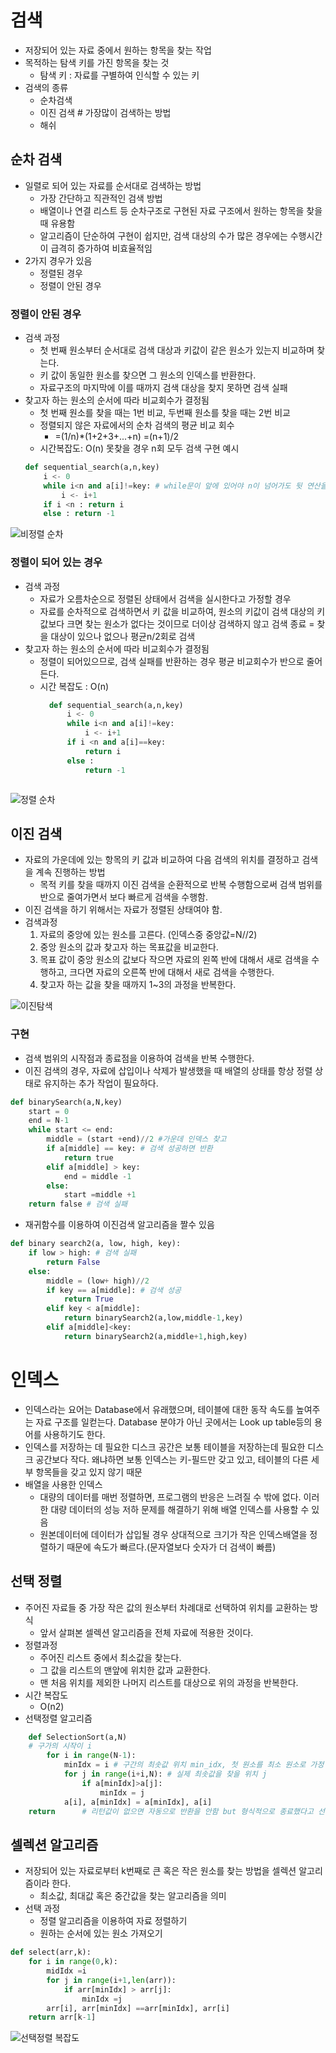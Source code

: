 # 검색
* 저장되어 있는 자료 중에서 원하는 항목을 찾는 작업
* 목적하는 탐색 키를 가진 항목을 찾는 것
    * 탐색 키 : 자료를 구별하여 인식할 수 있는 키
* 검색의 종류
    * 순차검색
    * 이진 검색 # 가장많이 검색하는 방법
    * 해쉬
## 순차 검색
* 일렬로 되어 있는 자료를 순서대로 검색하는 방법
    * 가장 간단하고 직관적인 검색 방법
    * 배열이나 연결 리스트 등 순차구조로 구현된 자료 구조에서 원하는 항목을 찾을 때 유용함
    * 알고리즘이 단순하여 구현이 쉽지만, 검색 대상의 수가 많은 경우에는 수행시간이 급격히 증가하여 비효율적임
* 2가지 경우가 있음
    * 정렬된 경우
    * 정렬이 안된 경우

### 정렬이 안된 경우 
* 검색 과정
    * 첫 번째 원소부터 순서대로 검색 대상과 키값이 같은 원소가 있는지 비교하며 찾는다.
    * 키 값이 동일한 원소를 찾으면 그 원소의 인덱스를 반환한다.
    * 자료구조의 마지막에 이를 때까지 검색 대상을 찾지 못하면 검색 실패
* 찾고자 하는 원소의 순서에 따라 비교회수가 결정됨
    * 첫 번째 원소를 찾을 때는 1번 비교, 두번째 원소를 찾을 때는 2번 비교
    * 정렬되지 않은 자료에서의 순차 검색의 평균 비교 회수
        * =(1/n)*(1+2+3+...+n) =(n+1)/2
    * 시간복잡도: O(n)
    못찾을 경우 n회 모두 검색
    구현 예시
    ```py
    def sequential_search(a,n,key)
        i <- 0
        while i<n and a[i]!=key: # while문이 앞에 있어야 n이 넘어가도 뒷 연산을 진행하지 않으므로 앞에 위치
            i <- i+1
        if i <n : return i
        else : return -1
    ```
![비정렬 순차](<이미지/비정렬 순차 검색.PNG>)
### 정렬이 되어 있는 경우
* 검색 과정
    * 자료가 오름차순으로 정렬된 상태에서 검색을 실시한다고 가정할 경우
    * 자료를 순차적으로 검색하면서 키 값을 비교하여, 원소의 키값이 검색 대상의 키값보다 크면 찾는 원소가 없다는 것이므로 더이상 검색하지 않고 검색 종료  = 찾을 대상이 있으나 없으나 평균n/2회로 검색
* 찾고자 하는 원소의 순서에 따라 비교회수가 결정됨
    * 정렬이 되어있으므로, 검색 실패를 반환하는 경우 평균 비교회수가 반으로 줄어든다.
    * 시간 복잡도 : O(n)
      ```py
        def sequential_search(a,n,key)
            i <- 0
            while i<n and a[i]!=key: 
                i <- i+1
            if i <n and a[i]==key: 
                return i
            else :
                return -1
    ```
![정렬 순차](<이미지/정렬 순차 검색.PNG>)
## 이진 검색
* 자료의 가운데에 있는 항목의 키 값과 비교하여 다음 검색의 위치를 결정하고 검색을 계속 진행하는 방법
    * 목적 키를 찾을 때까지 이진 검색을 순환적으로 반복 수행함으로써 검색 범위를 반으로 줄여가면서 보다 빠르게 검색을 수행함.
* 이진 검색을 하기 위해서는 자료가 정렬된 상태여야 함.
* 검색과정
    1. 자료의 중앙에 있는 원소를 고른다. (인덱스중 중앙값=N//2)
    2. 중앙 원소의 값과 찾고자 하는 목표값을 비교한다.
    3. 목표 값이 중앙 원소의 값보다 작으면 자료의 왼쪽 반에 대해서 새로 검색을 수행하고, 크다면 자료의 오른쪽 반에 대해서 새로 검색을 수행한다.
    4. 찾고자 하는 값을 찾을 때까지 1~3의 과정을 반복한다.

![이진탐색](%EC%9D%B4%EB%AF%B8%EC%A7%80/%EC%9D%B4%EC%A7%84%ED%83%90%EC%83%89.PNG)

### 구현
* 검색 범위의 시작점과 종료점을 이용하여 검색을 반복 수행한다.
* 이진 검색의 경우, 자료에 삽입이나 삭제가 발생했을 때 배열의 상태를 항상 정렬 상태로 유지하는 추가 작업이 필요하다.

```py
def binarySearch(a,N,key)
    start = 0
    end = N-1
    while start <= end:
        middle = (start +end)//2 #가운데 인덱스 찾고
        if a[middle] == key: # 검색 성공하면 반환
            return true
        elif a[middle] > key:
            end = middle -1
        else:
            start =middle +1
    return false # 검색 실패
```
* 재귀함수를 이용하여 이진검색 알고리즘을 짤수 있음
```py
def binary search2(a, low, high, key):
    if low > high: # 검색 실패
        return False
    else:
        middle = (low+ high)//2
        if key == a[middle]: # 검색 성공
            return True
        elif key < a[middle]:
            return binarySearch2(a,low,middle-1,key)
        elif a[middle]<key:
            return binarySearch2(a,middle+1,high,key)

```
# 인덱스
* 인덱스라는 요어는 Database에서 유래했으며, 테이블에 대한 동작 속도를 높여주는 자료 구조를 일컫는다. Database 분야가 아닌 곳에서는 Look up table등의 용어를 사용하기도 한다.
* 인덱스를 저장하는 데 필요한 디스크 공간은 보통 테이블을 저장하는데 필요한 디스크 공간보다 작다. 왜냐하면 보통 인덱스는 키-필드만 갖고 있고, 테이블의 다른 세부 항목들을 갖고 있지 않기 때문
* 배열을 사용한 인덱스
    * 대량의 데이터를 매번 정렬하면, 프로그램의 반응은 느려질 수 밖에 없다. 이러한 대량 데이터의 성능 저하 문제를 해결하기 위해 배열 인덱스를 사용할 수 있음
    * 원본데이터에 데이터가 삽입될 경우 상대적으로 크기가 작은 인덱스배열을 정렬하기 때문에 속도가 빠르다.(문자열보다 숫자가 더 검색이 빠름)

## 선택 정렬
* 주어진 자료들 중 가장 작은 값의 원소부터 차례대로 선택하여 위치를 교환하는 방식
    * 앞서 살펴본 셀렉션 알고리즘을 전체 자료에 적용한 것이다.
* 정렬과정
    * 주어진 리스트 중에서 최소값을 찾는다.
    * 그 값을 리스트의 맨앞에 위치한 값과 교환한다.
    * 맨 처음 위치를 제외한 나머지 리스트를 대상으로 위의 과정을 반복한다.
* 시간 복잡도
    * O(n2)
* 선택정렬 알고리즘
```py
    def SelectionSort(a,N)
    # 구가의 시작이 i
        for i in range(N-1):
            minIdx = i # 구간의 최솟값 위치 min_idx, 첫 원소를 최소 원소로 가정
            for j in range(i+i,N): # 실제 최솟값을 찾을 위치 j
                if a[minIdx]>a[j]:
                    minIdx = j
            a[i], a[minIdx] = a[minIdx], a[i]
    return      # 리턴값이 없으면 자동으로 반환을 안함 but 형식적으로 종료했다고 선언
```

## 셀렉션 알고리즘
* 저장되어 있는 자료로부터 k번째로 큰 혹은 작은 원소를 찾는 방법을 셀렉션 알고리즘이라 한다.
    * 최소값, 최대값 혹은 중간값을 찾는 알고리즘을 의미
* 선택 과정
    * 정렬 알고리즘을 이용하여 자료 정렬하기
    * 원하는 순서에 있는 원소 가져오기
```py
def select(arr,k):
    for i in range(0,k):
        midIdx =i
        for j in range(i+1,len(arr)):
            if arr[minIdx] > arr[j]:
                minIdx =j
        arr[i], arr[minIdx] ==arr[minIdx], arr[i]
    return arr[k-1]
```

![선택정렬 복잡도](<이미지/선택정렬 복잡도.PNG>)